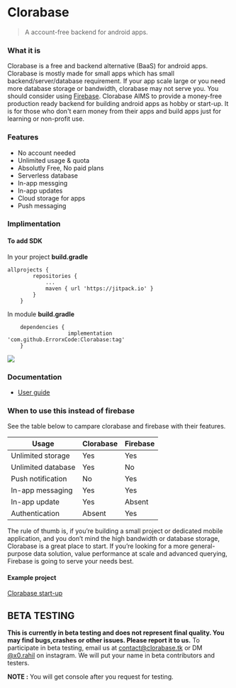 # Clorabase
> A account-free backend for android apps.



### What it is
Clorabase is a free and backend alternative (BaaS) for android apps. Clorabase is mostly made for small apps which has small backend/server/database requirement. If your app scale large or you need more database storage or bandwidth, clorabase may not serve you. You should consider using [Firebase](https://firebase.google.com). Clorabase AIMS to provide a money-free production ready backend for building android apps as hobby or start-up. It is for those who don't earn money from their apps and build apps just for learning or non-profit use.

### Features
- No account needed
- Unlimited usage & quota
- Absolutly Free, No paid plans
- Serverless database
- In-app messging
- In-app updates
- Cloud storage for apps
- Push messaging


### Implimentation
#### To add SDK
In your project **build.gradle**
```
allprojects {
		repositories {
			...
			maven { url 'https://jitpack.io' }
		}
	}
```
In module **build.gradle**
```
	dependencies {
	               implementation 'com.github.ErrorxCode:Clorabase:tag'
	}
```
[![](https://jitpack.io/v/Clorabase/Clorabase.svg)](https://jitpack.io/#Clorabase/Clorabase)

### Documentation
- [User guide](https://docs.clorabase.tk)

### When to use this instead of firebase
See the table below to campare clorabase and firebase with their features.

| Usage                     | Clorabase | Firebase |
| -----------               |-----------|----------|
| Unlimited storage      | Yes       | Yes      |
| Unlimited database     | Yes        | No      |
| Push notification		| No        | Yes      |
| In-app messaging         | Yes        | Yes      |
| In-app update             | Yes        | Absent   |
| Authentication             | Absent | Yes|

The rule of thumb is, if you’re building a small project or dedicated mobile application, and you don’t mind the high bandwidth or database storage, Clorabase is a great place to start. If you’re looking for a more general-purpose data solution, value performance at scale and advanced querying, Firebase is going to serve your needs best.

#### Example project
[Clorabase start-up]()

## BETA TESTING
**This is currently in beta testing and does not represent final quality. You may find bugs,crashes or other issues. Please report it to us.**
To participate in beta testing, email us at [contact@clorabase.tk]() or DM [@x0.rahil](https://www.instagram.com/x0.rahil/) on instagram.
We will put your name in beta contributors and testers.

**NOTE :** You will get console after you request for testing.
